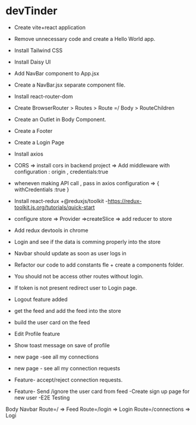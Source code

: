 # devTinder

- Create vite+react application
- Remove unnecessary code and create a Hello World app.
- Install Tailwind CSS
- Install Daisy UI
- Add NavBar component to App.jsx
- Create a NavBar.jsx separate component file.
- Install react-router-dom
- Create BrowserRouter > Routes > Route =/ Body > RouteChildren 
- Create an Outlet in Body Component.
- Create a Footer
- Create a Login Page

- Install axios
- CORS => install cors in backend project => Add middleware with configuration : origin , credentials:true
- wheneven making API call , pass in axios configuration => { withCredentials :true }
- Install react-redux +@reduxjs/toolkit -https://redux-toolkit.js.org/tutorials/quick-start
- configure store => Provider =>createSlice => add reducer to store
- Add redux devtools in chrome
- Login and see if the data is comming properly into the store
- Navbar should update as soon as user logs in
- Refactor our code to add constants fle + create a components folder.
- You should not be access other routes without login.
- If token is not present redirect user to Login page.
- Logout feature added
- get the feed and add the feed into the store
- build the user card on the feed
- Edit Profile feature
- Show toast message on save of profile
- new page -see all my connections
- new page - see all my connection requests
- Feature- accept/reject connection requests.
- Feature- Send /ignore the user card from feed
-Create sign up page for new user
-E2E Testing








Body
    Navbar
    Route=/ => Feed
    Route=/login => Login
    Route=/connections => Logi
